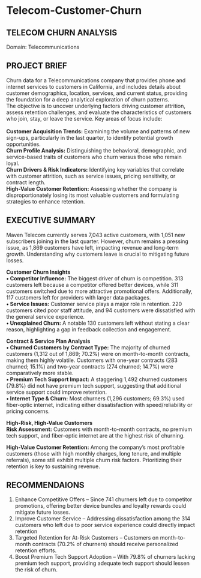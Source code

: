 # Telecom-Customer-Churn

## TELECOM CHURN ANALYSIS
Domain: Telecommunications

## PROJECT BRIEF
Churn data for a Telecommunications company that provides phone and internet services to customers in California, and includes details about customer demographics, location, services, and current status, providing the foundation for a deep analytical exploration of churn patterns. <br>
The objective is to uncover underlying factors driving customer attrition, assess retention challenges, and evaluate the characteristics of customers who join, stay, or leave the service. Key areas of focus include: <br>
<br>
**Customer Acquisition Trends:** Examining the volume and patterns of new sign-ups, particularly in the last quarter, to identify potential growth opportunities. <br>
**Churn Profile Analysis:** Distinguishing the behavioral, demographic, and service-based traits of customers who churn versus those who remain loyal. <br>
**Churn Drivers & Risk Indicators:** Identifying key variables that correlate with customer attrition, such as service issues, pricing sensitivity, or contract length. <br>
**High-Value Customer Retention:** Assessing whether the company is disproportionately losing its most valuable customers and formulating strategies to enhance retention. <br>

## EXECUTIVE SUMMARY
Maven Telecom currently serves 7,043 active customers, with 1,051 new subscribers joining in the last quarter. However, churn remains a pressing issue, as 1,869 customers have left, impacting revenue and long-term growth. Understanding why customers leave is crucial to mitigating future losses.


**Customer Churn Insights** <br>
**•	Competitor Influence:** The biggest driver of churn is competition. 313 customers left because a competitor offered better devices, while 311 customers switched due to more attractive promotional offers. Additionally, 117 customers left for providers with larger data packages. <br>
**•	Service Issues:** Customer service plays a major role in retention. 220 customers cited poor staff attitude, and 94 customers were dissatisfied with the general service experience. <br>
**•	Unexplained Churn:** A notable 130 customers left without stating a clear reason, highlighting a gap in feedback collection and engagement.

**Contract & Service Plan Analysis** <br>
**•	Churned Customers by Contract Type:** The majority of churned customers (1,312 out of 1,869; 70.2%) were on month-to-month contracts, making them highly volatile. Customers with one-year contracts (283 churned; 15.1%) and two-year contracts (274 churned; 14.7%) were comparatively more stable. <br>
**•	Premium Tech Support Impact:** A staggering 1,492 churned customers (79.8%) did not have premium tech support, suggesting that additional service support could improve retention. <br>
**•	Internet Type & Churn:** Most churners (1,296 customers; 69.3%) used fiber-optic internet, indicating either dissatisfaction with speed/reliability or pricing concerns. <br>

**High-Risk, High-Value Customers** <br>
**Risk Assessment:** Customers with month-to-month contracts, no premium tech support, and fiber-optic internet are at the highest risk of churning. <br>

**High-Value Customer Retention:** Among the company’s most profitable customers (those with high monthly charges, long tenure, and multiple referrals), some still exhibit multiple churn risk factors. Prioritizing their retention is key to sustaining revenue. <br>

## RECOMMENDAIONS 
1. Enhance Competitive Offers – Since 741 churners left due to competitor promotions, offering better device bundles and loyalty rewards could mitigate future losses. <br>
2. Improve Customer Service – Addressing dissatisfaction among the 314 customers who left due to poor service experience could directly impact retention <br>
3. Targeted Retention for At-Risk Customers – Customers on month-to-month contracts (70.2% of churners) should receive personalized retention efforts. <br>
4. Boost Premium Tech Support Adoption – With 79.8% of churners lacking premium tech support, providing adequate tech support should lessen the risk of churn. <br>

